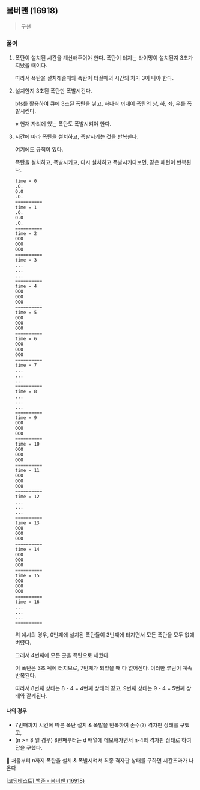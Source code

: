 ## 봄버맨 (16918)
> 구현

### 풀이

1. 폭탄이 설치된 시간을 계산해주어야 한다. 
    폭탄이 터지는 타이밍이 설치된지 3초가 지났을 때이다. 
    
    따라서 폭탄을 설치해줄때와 폭탄이 터질때의 시간의 차가 3이 나야 한다. 


2. 설치한지 3초된 폭탄만 폭발시킨다. 

    bfs를 활용하여 큐에 3초된 폭탄을 넣고, 하나씩 꺼내어 폭탄의 상, 하, 좌, 우를 폭발시킨다.  

    ※ 현재 자리에 있는 폭탄도 폭발시켜야 한다. 


3. 시간에 따라 폭탄을 설치하고, 폭발시키는 것을 반복한다. 

    여기에도 규칙이 있다. 

    폭탄을 설치하고, 폭발시키고, 다시 설치하고 폭발시키다보면, 같은 패턴이 반복된다. 
    ```
    time = 0
    .O.
    O.O
    .O.
    ==========
    time = 1
    .O.
    O.O
    .O.
    ==========
    time = 2
    OOO
    OOO
    OOO
    ==========
    time = 3
    ...
    ...
    ...
    ==========
    time = 4
    OOO
    OOO
    OOO
    ==========
    time = 5
    OOO
    OOO
    OOO
    ==========
    time = 6
    OOO
    OOO
    OOO
    ==========
    time = 7
    ...
    ...
    ...
    ==========
    time = 8
    ...
    ...
    ...
    ==========
    time = 9
    OOO
    OOO
    OOO
    ==========
    time = 10
    OOO
    OOO
    OOO
    ==========
    time = 11
    OOO
    OOO
    OOO
    ==========
    time = 12
    ...
    ...
    ...
    ==========
    time = 13
    OOO
    OOO
    OOO
    ==========
    time = 14
    OOO
    OOO
    OOO
    ==========
    time = 15
    OOO
    OOO
    OOO
    ==========
    time = 16
    ...
    ...
    ...
    ==========
    ```
    위 예시의 경우, 0번째에 설치된 폭탄들이 3번째에 터지면서 모든 폭탄을 모두 없애버렸다. 

    그래서 4번째에 모든 곳을 폭탄으로 채웠다. 

    이 폭탄은 3초 뒤에 터지므로, 7번째가 되었을 때 다 없어진다. 이러한 루틴이 계속 반복된다. 

    따라서 8번째 상태는 8 - 4 = 4번째 상태와 같고, 9번째 상태는 9 - 4 = 5번째 상태와 같게된다. 

#### 나의 경우 
- 7번째까지 시간에 따른 폭탄 설치 & 폭발을 반복하여 손수(?) 격자판 상태를 구했고,
- (n >= 8 일 경우) 8번째부터는 d 배열에 메모해가면서 n-4의 격자판 상태로 하여 답을 구했다. 

📌 처음부터 n까지 폭탄을 설치 & 폭발시켜서 최종 격자판 상태를 구하면 시간초과가 나온다

[[코딩테스트] 백준 - 봄버맨 (16918)](https://blog.naver.com/diddnjs02/222135272003)
